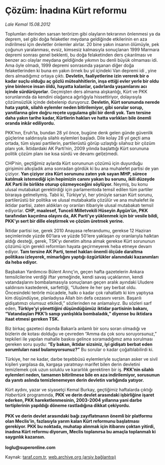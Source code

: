 # Çözüm: İnadına Kürt reformu

*Lale Kemal 15.08.2012*

<div class="yazi"><p>Toplumları derinden sarsan terörizm gibi olayların tekrarının önlenmesi ya da deprem, sel gibi doğa felaketler meydana geldiğinde etkilerinin en aza indirilmesi için devletler önlemler alırlar. 20 bine yakın insanın ölümüyle, pek çoğunun yaralanması, evsiz, kimsesiz kalmasıyla sonuçlanan 1999 Marmara depremi sonrası genel beklenti, bu doğa felaketinden ders çıkarılması ve benzer acı olaylar meydana geldiğinde yıkımın bu denli büyük olmaması idi. Ama öyle olmadı, 1999 depremi sonrasında yaşanan diğer doğa felaketlerinden ki buna en yakın örnek bu yıl içindeki Van depremi idi , yine ders almadığımız ortaya çıktı. <b>Devletin, faaliyetlerine izin vererek bir o kadar suçlu olduğu aç gözlü müteahhitlerin, inşa ettiği evler yerle bir oldu yine binlerce insan öldü, hayatta kalanlar, çadırlarda yaşamlarını acı içinde sürdürüyorlar</b>. Geçmişten ders almama alışkanlığı, Kürt ve PKK sorunlarında da kendini olağanca ağırlığıyla hissettiriyor, dolayısıyla çözümsüzlük içinde debelenip duruyoruz. <b>Devletin, Kürt sorununda nerede hata yaptık, silahlı eylemler neden bitirilemiyor, gibi sorular sorup, yanıtlarına göre doğru reçete uygulama gibi bir derdi yok. Tam tersine daha yakın tarihe kadar, Kürtlerin hakları ve hatta varlıkları bile önemli oranda inkâr ediliyordu. </b></p>
<p>PKK’nın, Eruh’ta, bundan 28 yıl önce, bugüne denk gelen günde güvenlik güçlerine saldırısıyla silahlı eylemleri başladı. Dile kolay 28 yıl geçti ama ortada, tüm siyasi partilerin, partilerüstü görüp uzlaştığı silahsız bir çözüm planı yok. İktidardaki AK Parti’nin, 2009 yılında başlattığı Kürt sorununa politik çözüm planı ise kısa sürdü ve devamı gel(e)medi. </p>
<p>CHP’nin, geçtiğimiz aylarda Kürt sorununun çözümü için duyurduğu girişimini alkışladık ama sonradan gördük ki bu ana muhalefet partisi de yan çiziyor. <b>Yan çiziyor zira Kürt sorununu zaten yok sayan MHP, sürece katılmak istemediği için hepimizin canını yakan bu sorunu, ikili düzeyde AK Parti ile birlikte oturup çözmeyeceğini söylüyor.</b> Neymiş, bu konu ulusal mutabakat gerektirdiği için parlamentoda temsil edilen tüm partiler biraraya gelmeliymiş. Tabii ki, Türkiye’yi, her yönüyle sarsan Kürt sorunu, partilerüstü bir politika ve ulusal mutabakatla çözülür ve ana muhalefet ile iktidar partisi, zaten aldıkları oy oranları itibariyle ulusal mutabakatı temsil ediyorlar. <b>CHP, maalesef, Tunceli Milletvekili Hüseyin Aygün’ün, PKK tarafından kaçırılma olayını da, AK Parti’ye yüklenmek için bir vesile bildi, PKK’yı sert bir dille eleştirmek ve çözüm üretmek yerine. </b></p>
<p>İktidar partisi ise, gerek 2010 Anayasa referandumu, gerekse 12 Haziran seçimlerinde yüzde 60’lara ve yüzde 50’lere yaklaşan oy oranlarıyla halktan aldığı desteği, gerek, TSK’yı denetim altına almak gerekse Kürt sorununun çözümü için gerekli reformları hayata geçirmeyerek heba etmeye devam ediyor. <b>Tam tersine AK Parti, temel hakları önemli ölçüde daraltma politikası izleyerek, mimarlığını yaptığı özgürlükler alanındaki kazanımları da heba ediyor.</b></p>
<p>Başbakan Yardımcısı Bülent Arınç’ın, geçen hafta gazetelerin Ankara temsilcilerine verdiği iftar yemeğinde, kendi savaş uçaklarının, kendi vatandaşlarını bombalamasıyla sonuçlanan geçen aralık ayındaki Uludere saldırısını kastederek, sarfettiği, “Uludere ile her şey berbat oldu. Öncesindeki terörle mücadele, halkı o kadar çok rahatlattı ki kim yaptıysa kim düşündüyse, planladıysa Allah bin defa cezasını versin. Başarılı gidişatımızı olumsuz etkiledi,” sözlerinden ne anlamalıyız. Bu sözleri sarf eden, <b>Türkiye’yi yönettiğini düşündüğümüz iktidar partisinin bakanı, “Vatandaşları PKK’lı sanıp yanlışlıkla bombaladık,” diyense bu iktidara itaat etmesi gereken TSK.</b></p>
<p>Biz birkaç gazeteci dışında Bakan’a anlamlı bir soru soran olmadığı ve bizlerin de kotası dolduğu ve çevreden “Amma da çok soru soruyorsunuz,” tepkileri ile yapılan mahalle baskısı gelince soramadığımız ama sorulması gereken soru şuydu: <b>“Ey bakan, iktidar sizsiniz, iyi gidişatı berbat eden sorumluları nasıl bulamıyorsunuz?</b><b>”</b> Bu sorular o kadar çoğaltılabilirdi ki. </p>
<p>Türkiye, her ne kadar, darbe teşebbüsü eylemleriyle suçlanan asker ve sivil kişileri yargılasa da, kargaşa yaratmayı marifet bilen derin devletini temizlemek çok uzun soluklu ve kararlılık gerektiren bir iş. <b>PKK’nin silahlı eylemleri neden, tamamen bitirilmese bile en aza indirilemiyor, sorusunun da yanıtı aslında temizlenemeyen derin devletin varlığında yatıyor. </b></p>
<p>Kürt aydını, yazar ve siyasetçi Kemal Burkay, geçtiğimiz haftalarda çıktığı <i>Habertürk</i> programında, <b>PKK ve derin devlet arasındaki işbirliğine işaret ederken, PKK hareketlenmesinin, 2003-2004 yıllarına yani darbe tertiplerinin yapıldığı döneme rastladığına dikkat çekiyordu.<br/><br/></b><b>PKK ve derin devlet arasındaki bağı zayıflatmanın önemli bir platformu olan Meclis’in, fazlasıyla yarım kalan Kürt reformunu başlatması gerekiyor. PKK bu noktada, muhatap alınmak için itibarını çoktan yitirdi, inadına Kürt reformu diyorum, Meclis toplanırsa bu amaçla toplanmalı ki saygınlık kazansın.<br/><br/></b><b>loglu@superonline.com</b></p>
</div>

Kaynak: [taraf.com.tr](http://www.taraf.com.tr/lale-kemal/makale-cozum-inadina-kurt-reformu.htm), [web.archive.org (arşiv bağlantısı)](http://web.archive.org/web/20130818003813/http://www.taraf.com.tr/lale-kemal/makale-cozum-inadina-kurt-reformu.htm)

